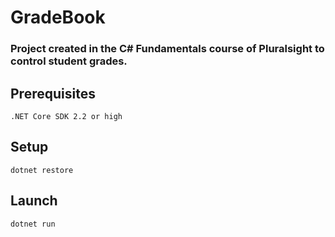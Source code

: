 # GradeBook

### Project created in the C# Fundamentals course of Pluralsight to control student grades.

## Prerequisites

    .NET Core SDK 2.2 or high

## Setup

    dotnet restore

## Launch

    dotnet run
